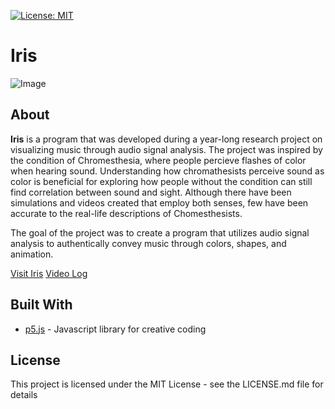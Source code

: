 [![License: MIT](https://img.shields.io/badge/License-MIT-yellow.svg)](https://opensource.org/licenses/MIT)
# Iris
![Image](https://i.imgur.com/SnJY40i.png)

## About
**Iris** is a program that was developed during a year-long research project on visualizing music through audio signal analysis. The project was inspired by the condition of Chromesthesia, where people percieve flashes of color when hearing sound. Understanding how chromathesists perceive sound as color is beneficial for exploring how people without the condition can still find correlation between sound and sight. Although there have been simulations and videos created that employ both senses, few have been accurate to the real-life descriptions of Chomesthesists. 

The goal of the project was to create a program that utilizes audio signal analysis to authentically convey music through colors, shapes, and animation.

[Visit Iris](https://123kevinlee.github.io/Iris/)
[Video Log](https://www.youtube.com/playlist?list=PLZmXYwjnKkghav1sL_TDiplvvdANFS714)

## Built With
* [p5.js](https://p5js.org/) - Javascript library for creative coding

## License
This project is licensed under the MIT License - see the LICENSE.md file for details